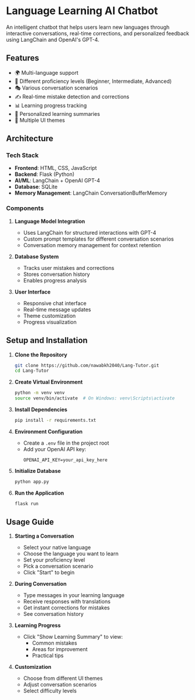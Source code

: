 # Language Learning AI Chatbot

An intelligent chatbot that helps users learn new languages through interactive conversations, real-time corrections, and personalized feedback using LangChain and OpenAI's GPT-4.

## Features

- 🌍 Multi-language support
- 🎯 Different proficiency levels (Beginner, Intermediate, Advanced)
- 🎭 Various conversation scenarios
- ✍️ Real-time mistake detection and corrections
- 📊 Learning progress tracking
- 📝 Personalized learning summaries
- 🎨 Multiple UI themes

## Architecture

### Tech Stack
- **Frontend**: HTML, CSS, JavaScript
- **Backend**: Flask (Python)
- **AI/ML**: LangChain + OpenAI GPT-4
- **Database**: SQLite
- **Memory Management**: LangChain ConversationBufferMemory

### Components

1. **Language Model Integration**
   - Uses LangChain for structured interactions with GPT-4
   - Custom prompt templates for different conversation scenarios
   - Conversation memory management for context retention

2. **Database System**
   - Tracks user mistakes and corrections
   - Stores conversation history
   - Enables progress analysis

3. **User Interface**
   - Responsive chat interface
   - Real-time message updates
   - Theme customization
   - Progress visualization

## Setup and Installation

1. **Clone the Repository**
   ```bash
   git clone https://github.com/nawabkh2040/Lang-Tutor.git
   cd Lang-Tutor
   ```

2. **Create Virtual Environment**
   ```bash
   python -m venv venv
   source venv/bin/activate  # On Windows: venv\Scripts\activate
   ```

3. **Install Dependencies**
   ```bash
   pip install -r requirements.txt
   ```

4. **Environment Configuration**
   - Create a `.env` file in the project root
   - Add your OpenAI API key:
     ```
     OPENAI_API_KEY=your_api_key_here
     ```

5. **Initialize Database**
   ```bash
   python app.py
   ```

6. **Run the Application**
   ```bash
   flask run
   ```

## Usage Guide

1. **Starting a Conversation**
   - Select your native language
   - Choose the language you want to learn
   - Set your proficiency level
   - Pick a conversation scenario
   - Click "Start" to begin

2. **During Conversation**
   - Type messages in your learning language
   - Receive responses with translations
   - Get instant corrections for mistakes
   - See conversation history

3. **Learning Progress**
   - Click "Show Learning Summary" to view:
     - Common mistakes
     - Areas for improvement
     - Practical tips

4. **Customization**
   - Choose from different UI themes
   - Adjust conversation scenarios
   - Select difficulty levels

